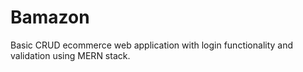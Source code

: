 # Bamazon
Basic CRUD ecommerce web application with login functionality and validation using MERN stack. 
